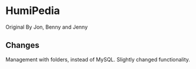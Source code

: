# HumiPedia
Original By Jon, Benny and Jenny

## Changes
Management with folders, instead of MySQL. 
Slightly changed functionality. 
